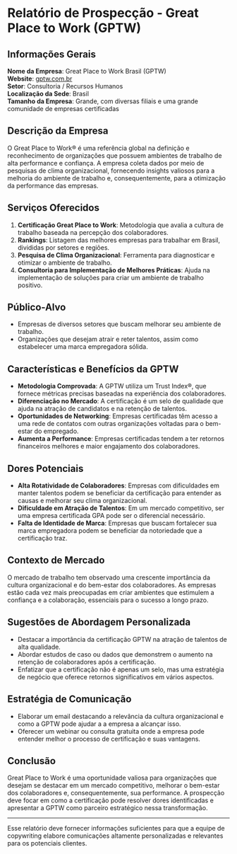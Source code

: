 # Relatório de Prospecção - Great Place to Work (GPTW)

## Informações Gerais
**Nome da Empresa**: Great Place to Work Brasil (GPTW)  
**Website**: [gptw.com.br](https://gptw.com.br)  
**Setor**: Consultoria / Recursos Humanos  
**Localização da Sede**: Brasil  
**Tamanho da Empresa**: Grande, com diversas filiais e uma grande comunidade de empresas certificadas

## Descrição da Empresa
O Great Place to Work® é uma referência global na definição e reconhecimento de organizações que possuem ambientes de trabalho de alta performance e confiança. A empresa coleta dados por meio de pesquisas de clima organizacional, fornecendo insights valiosos para a melhoria do ambiente de trabalho e, consequentemente, para a otimização da performance das empresas.

## Serviços Oferecidos
1. **Certificação Great Place to Work**: Metodologia que avalia a cultura de trabalho baseada na percepção dos colaboradores.
2. **Rankings**: Listagem das melhores empresas para trabalhar em Brasil, divididas por setores e regiões.
3. **Pesquisa de Clima Organizacional**: Ferramenta para diagnosticar e otimizar o ambiente de trabalho.
4. **Consultoria para Implementação de Melhores Práticas**: Ajuda na implementação de soluções para criar um ambiente de trabalho positivo.

## Público-Alvo
- Empresas de diversos setores que buscam melhorar seu ambiente de trabalho.
- Organizações que desejam atrair e reter talentos, assim como estabelecer uma marca empregadora sólida.

## Características e Benefícios da GPTW
- **Metodologia Comprovada**: A GPTW utiliza um Trust Index®, que fornece métricas precisas baseadas na experiência dos colaboradores.
- **Diferenciação no Mercado**: A certificação é um selo de qualidade que ajuda na atração de candidatos e na retenção de talentos.
- **Oportunidades de Networking**: Empresas certificadas têm acesso a uma rede de contatos com outras organizações voltadas para o bem-estar do empregado.
- **Aumenta a Performance**: Empresas certificadas tendem a ter retornos financeiros melhores e maior engajamento dos colaboradores.

## Dores Potenciais
- **Alta Rotatividade de Colaboradores**: Empresas com dificuldades em manter talentos podem se beneficiar da certificação para entender as causas e melhorar seu clima organizacional.
- **Dificuldade em Atração de Talentos**: Em um mercado competitivo, ser uma empresa certificada GPA pode ser o diferencial necessário.
- **Falta de Identidade de Marca**: Empresas que buscam fortalecer sua marca empregadora podem se beneficiar da notoriedade que a certificação traz.

## Contexto de Mercado
O mercado de trabalho tem observado uma crescente importância da cultura organizacional e do bem-estar dos colaboradores. As empresas estão cada vez mais preocupadas em criar ambientes que estimulem a confiança e a colaboração, essenciais para o sucesso a longo prazo.

## Sugestões de Abordagem Personalizada
- Destacar a importância da certificação GPTW na atração de talentos de alta qualidade.
- Abordar estudos de caso ou dados que demonstrem o aumento na retenção de colaboradores após a certificação.
- Enfatizar que a certificação não é apenas um selo, mas uma estratégia de negócio que oferece retornos significativos em vários aspectos.

## Estratégia de Comunicação
- Elaborar um email destacando a relevância da cultura organizacional e como a GPTW pode ajudar a a empresa a alcançar isso.
- Oferecer um webinar ou consulta gratuita onde a empresa pode entender melhor o processo de certificação e suas vantagens.
  
## Conclusão
Great Place to Work é uma oportunidade valiosa para organizações que desejam se destacar em um mercado competitivo, melhorar o bem-estar dos colaboradores e, consequentemente, sua performance. A prospecção deve focar em como a certificação pode resolver dores identificadas e apresentar a GPTW como parceiro estratégico nessa transformação.

----------

Esse relatório deve fornecer informações suficientes para que a equipe de copywriting elabore comunicações altamente personalizadas e relevantes para os potenciais clientes.